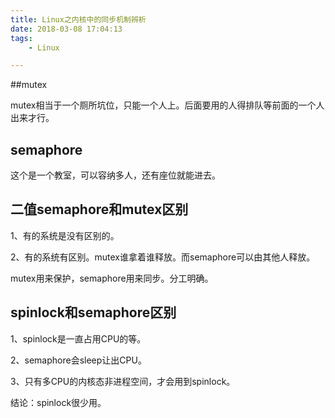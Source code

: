```yaml
---
title: Linux之内核中的同步机制辨析
date: 2018-03-08 17:04:13
tags:
	- Linux

---
```




##mutex

mutex相当于一个厕所坑位，只能一个人上。后面要用的人得排队等前面的一个人出来才行。

## semaphore

这个是一个教室，可以容纳多人，还有座位就能进去。

## 二值semaphore和mutex区别

1、有的系统是没有区别的。

2、有的系统有区别。mutex谁拿着谁释放。而semaphore可以由其他人释放。

mutex用来保护，semaphore用来同步。分工明确。

## spinlock和semaphore区别

1、spinlock是一直占用CPU的等。

2、semaphore会sleep让出CPU。

3、只有多CPU的内核态非进程空间，才会用到spinlock。

结论：spinlock很少用。

